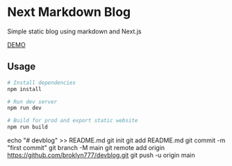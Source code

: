 # Next Markdown Blog

Simple static blog using markdown and Next.js

[DEMO](https://next-markdown-blog-drab.vercel.app/)

## Usage

```bash
# Install dependencies
npm install

# Run dev server
npm run dev

# Build for prod and export static website
npm run build
```


echo "# devblog" >> README.md
git init
git add README.md
git commit -m "first commit"
git branch -M main
git remote add origin https://github.com/broklyn777/devblog.git
git push -u origin main